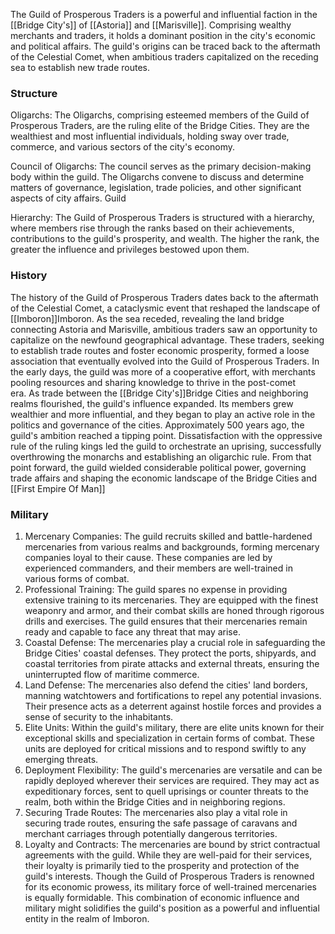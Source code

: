 The Guild of Prosperous Traders is a powerful and influential faction in the [[Bridge City's]] of [[Astoria]] and [[Marisville]]. Comprising wealthy merchants and traders, it holds a dominant position in the city's economic and political affairs. The guild's origins can be traced back to the aftermath of the Celestial Comet, when ambitious traders capitalized on the receding sea to establish new trade routes.

### Structure

Oligarchs: The Oligarchs, comprising esteemed members of the Guild of Prosperous Traders, are the ruling elite of the Bridge Cities. They are the wealthiest and most influential individuals, holding sway over trade, commerce, and various sectors of the city's economy. 

Council of Oligarchs: The council serves as the primary decision-making body within the guild. The Oligarchs convene to discuss and determine matters of governance, legislation, trade policies, and other significant aspects of city affairs. Guild 

Hierarchy: The Guild of Prosperous Traders is structured with a hierarchy, where members rise through the ranks based on their achievements, contributions to the guild's prosperity, and wealth. The higher the rank, the greater the influence and privileges bestowed upon them.

### History

The history of the Guild of Prosperous Traders dates back to the aftermath of the Celestial Comet, a cataclysmic event that reshaped the landscape of [[Imboron]]Imboron. As the sea receded, revealing the land bridge connecting Astoria and Marisville, ambitious traders saw an opportunity to capitalize on the newfound geographical advantage. These traders, seeking to establish trade routes and foster economic prosperity, formed a loose association that eventually evolved into the Guild of Prosperous Traders. In the early days, the guild was more of a cooperative effort, with merchants pooling resources and sharing knowledge to thrive in the post-comet era. As trade between the [[Bridge City's]]Bridge Cities and neighboring realms flourished, the guild's influence expanded. Its members grew wealthier and more influential, and they began to play an active role in the politics and governance of the cities. Approximately 500 years ago, the guild's ambition reached a tipping point. Dissatisfaction with the oppressive rule of the ruling kings led the guild to orchestrate an uprising, successfully overthrowing the monarchs and establishing an oligarchic rule. From that point forward, the guild wielded considerable political power, governing trade affairs and shaping the economic landscape of the Bridge Cities and [[First Empire Of Man]]

### Military

1. Mercenary Companies: The guild recruits skilled and battle-hardened mercenaries from various realms and backgrounds, forming mercenary companies loyal to their cause. These companies are led by experienced commanders, and their members are well-trained in various forms of combat. 
2. Professional Training: The guild spares no expense in providing extensive training to its mercenaries. They are equipped with the finest weaponry and armor, and their combat skills are honed through rigorous drills and exercises. The guild ensures that their mercenaries remain ready and capable to face any threat that may arise. 
3. Coastal Defense: The mercenaries play a crucial role in safeguarding the Bridge Cities' coastal defenses. They protect the ports, shipyards, and coastal territories from pirate attacks and external threats, ensuring the uninterrupted flow of maritime commerce. 
4. Land Defense: The mercenaries also defend the cities' land borders, manning watchtowers and fortifications to repel any potential invasions. Their presence acts as a deterrent against hostile forces and provides a sense of security to the inhabitants. 
5. Elite Units: Within the guild's military, there are elite units known for their exceptional skills and specialization in certain forms of combat. These units are deployed for critical missions and to respond swiftly to any emerging threats. 
6. Deployment Flexibility: The guild's mercenaries are versatile and can be rapidly deployed wherever their services are required. They may act as expeditionary forces, sent to quell uprisings or counter threats to the realm, both within the Bridge Cities and in neighboring regions. 
7. Securing Trade Routes: The mercenaries also play a vital role in securing trade routes, ensuring the safe passage of caravans and merchant carriages through potentially dangerous territories.
8. Loyalty and Contracts: The mercenaries are bound by strict contractual agreements with the guild. While they are well-paid for their services, their loyalty is primarily tied to the prosperity and protection of the guild's interests. Though the Guild of Prosperous Traders is renowned for its economic prowess, its military force of well-trained mercenaries is equally formidable. This combination of economic influence and military might solidifies the guild's position as a powerful and influential entity in the realm of Imboron.
